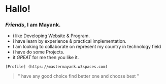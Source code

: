 # Hallo!

### *Friends*, I am **Mayank**.

- i like Developing Website & Program.
- i have learn by experience & practical implementation.
- I am looking to collaborate on represent my country in technology field
- i have do some Projects.
- it _GREAT_ for me then you like it.

```
[Profile] (https://mastermayank.w3spaces.com)
```

> " have any good choice find better one and choose best "

